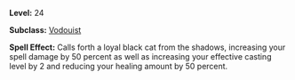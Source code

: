 <!-- TITLE: Spell: Black Cat -->
<!-- SUBTITLE:  -->

**Level:** 24

**Subclass:** [Vodouist](vodouist)

**Spell Effect:** Calls forth a loyal black cat from the shadows, increasing your spell damage by 50 percent as well as increasing your effective casting level by 2 and reducing your healing amount by 50 percent.
